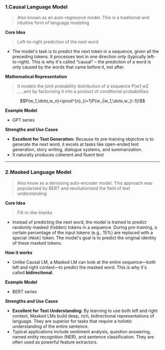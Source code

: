 ### 1.Causal Language Model

>Also known as an auto-regressive model. This is a traditional and intuitive form of language modeling

**Core Idea**

>Left-to-right prediction of the next word

* The model's task is to predict the next token in a sequence, given all the preceding tokens. It processes text in one direction only (typically left-to-right). This is why it's called "causal" – the prediction of a word is only caused by the words that came before it, not after.

**Mathematical Representation**

>It models the joint probability distribution of a sequence P(w1​,w2​,...,wn​) by factorizing it into a product of conditional probabilities:

$$P(w_1,\dots,w_n)=\prod^{n}_{i=1}P(w_i|w_1,\dots,w_{i-1})$$

**Example Model**

* GPT series

**Strengths and Use Cases**

* **Excellent for Text Generation:** Because its pre-training objective is to generate the next word, it excels at tasks like open-ended text generation, story writing, dialogue systems, and summarization.
* It naturally produces coherent and fluent text
***
### 2.Masked Language Model

>Also know as a denoising auto-encoder model. This approach was popularized by BERT and revolutionized the field of text understanding

**Core Idea**

>Fill-in-the-blanks

* Instead of predicting the next word, the model is trained to predict randomly masked (hidden) tokens in a sequence. During pre-training, a certain percentage of the input tokens (e.g., 15%) are replaced with a special `[MASK]` token. The model's goal is to predict the original identity of these masked tokens.

**How it works**

* Unlike Causal LM, a Masked LM can look at the entire sequence—both left and right context—to predict the masked word. This is why it's called **bidirectional**.

**Example Model**

* BERT series

**Strengths and Use Cases**

* **Excellent for Text Understanding:** By learning to use both left and right context, Masked LMs build deep, rich, bidirectional representations of language. They are superior for tasks that require a holistic understanding of the entire sentence.
* Typical applications include sentiment analysis, question answering, named entity recognition (NER), and sentence classification. They are often used as powerful feature extractors.
